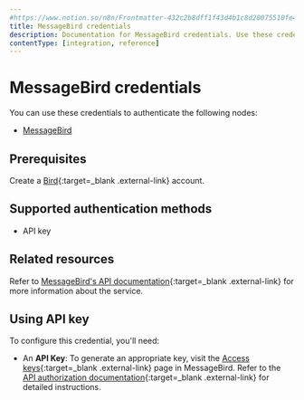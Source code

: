 ```yaml
---
#https://www.notion.so/n8n/Frontmatter-432c2b8dff1f43d4b1c8d20075510fe4
title: MessageBird credentials
description: Documentation for MessageBird credentials. Use these credentials to authenticate MessageBird in n8n, a workflow automation platform.
contentType: [integration, reference]
---
```


# MessageBird credentials

You can use these credentials to authenticate the following nodes:

- [MessageBird](/integrations/builtin/app-nodes/n8n-nodes-base.messagebird/)

## Prerequisites

Create a [Bird](https://bird.com/){:target=_blank .external-link} account.

## Supported authentication methods

- API key

## Related resources

Refer to [MessageBird's API documentation](https://docs.bird.com/api){:target=_blank .external-link} for more information about the service.

## Using API key

To configure this credential, you'll need:

- An **API Key**: To generate an appropriate key, visit the [Access keys](https://app.bird.com/settings/access-keys){:target=_blank .external-link} page in MessageBird. Refer to the [API authorization documentation](https://docs.bird.com/api/api-access/api-authorization){:target=_blank .external-link} for detailed instructions. 


